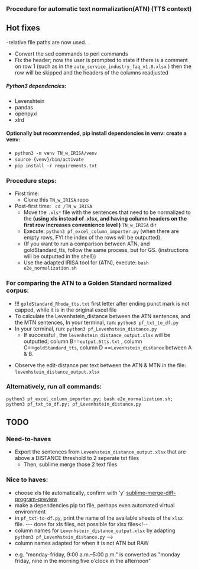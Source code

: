 
### Procedure for automatic text normalization(ATN) (TTS context)

<!-- - Salb this is how you can make A COMMENT that is not visible in the README outside the editor -->

## Hot fixes
<!-- - Test the tool out on a different computer -->
  -relative file paths are now used.
- Convert the sed commands to perl commands
- Fix the header; now the user is prompted to state if there is a comment on row 1 (such as in the `auto_service_industry_faq_v1.0.xlsx` ) then the row will be skipped and the headers of the columns readjusted
<!-- - find out why in `pf_excel*` the sentences are being uncpapped -->

##### Python3 dependencies:
- Levenshtein
- pandas
- openpyxl
- xlrd

#### Optionally but recommended, pip install dependencies in venv: create a venv:
- `python3 -m venv TN_w_IRISA/venv`
- `source {venv}/bin/activate`
- `pip install -r requirements.txt`

### Procedure steps:
- First time:
  - Clone this `TN_w_IRISA` repo
- Post-first time:
  ``` cd /TN_w_IRISA```
  - Move the `.xls*` file with the sentences that need to be normalized to the **(using xls instead of .xlsx, and having column headers on the first row increases convenience level )** `TN_w_IRISA` dir
  - Execute:
  ```python3 pf_excel_column_importer.py``` (when there are empty rows, FYI the index of the rows will be outputted).
    <!-- (text preprocessing takes places here) -->
   <!-- e.g. stripping line breaks -->
    - (If you want to run a comparison between ATN, and goldStandard_tts, follow the same process, but for GS. (instructions will be outputted in the shell))
  - Use the adapted IRISA tool for (ATN), execute:
  ```bash e2e_normalization.sh```
  <!-- TODO echo in the /e2e* that this might take a while, and the error messgaes that can be observed -->
    <!-- - The normalized sentences are in `output.5tts.txt` # outputted in shell -->

### For comparing the ATN to a Golden Standard normalized corpus:
- !!! `goldStandard_Rhoda_tts.txt` first letter after ending punct mark is not capped, while it is in the original excel file
- To calculate the Levenhstein_distance between the ATN sentences, and the MTN sentences, In your terminal, run:
`python3 pf_txt_to_df.py`
- In your terminal, run:
`python3 pf_Levenhstein_distance.py`
  + If successful , the `levenhstein_distance_output.xlsx` will be outputted; column B==`output.5tts.txt` , column C==`goldStandard_tts`, column D ==`Levenhstein_distance` between A & B.

+ Observe the edit-distance per text between the ATN & MTN in the file: `levenhstein_distance_output.xlsx`

### Alternatively, run all commands:
```python3 pf_excel_column_importer.py; bash e2e_normalization.sh; python3 pf_txt_to_df.py; pf_Levenhstein_distance.py```

## TODO

### Need-to-haves
- Export the sentences from `Levenhstein_distance_output.xlsx` that are above a DISTANCE threshold to 2 seperate txt files
  - Then, sublime merge those 2 text files

### Nice to haves:
- choose xls file automatically, confirm with 'y'
[sublime-merge-diff-program-preview](https://ibb.co/b3YbnFB)
- make a dependencies pip txt file, perhaps even automated virtual environment
- in `pf_txt-to-df.py`, print the name of the available sheets of the `xlsx` file. --- done for xls files, not possible for xlsx files<!-- 
- column names for `Levenhstein_distance_output.xlsx` by adapting  `python3 pf_Levenhstein_distance.py` -->
- column names adapted for when it is not ATN but RAW

<!-- ### observations made about the normalized text files; THESE CONCERN SPECIFIC INSTANCES (not conclusions about the whole corpus)
Bessy:
-
- i 3: MTN: "The actuators position a cars" IRISA does not mistake the **Plural vs Possessive**
- i 87; the first letter is not always capped
  - fixed by capitalize in `pf_xlsx_column_importer`
  - Acronyms sa CD,DVD: "compact disc, digital video disc" are spelled out
- Line 1069 at `bessy*`, when copy and pasting it in sublime, they become separate lines, plus quotation mark is added. -->
- e.g. "monday–friday, 9:00 a.m.–5:00 p.m." is converted as "monday friday, nine in the morning  five o'clock in the afternoon"

